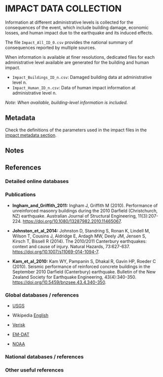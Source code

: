 # IMPACT DATA COLLECTION

Information at different administrative levels is collected for the consequences of the event, 
which include building damage, economic losses, and human impact due to the earthquake and its induced effects.

The file `Impact_All_ID_0.csv` provides the national summary of consequences reported by multiple sources.

When information is available at finer resolutions, dedicated files for each administrative level
available are generated for the building and human impact.

- `Impact_Buildings_ID_n.csv`: Damaged building data at administrative level n.
- `Impact_Human_ID_n.csv`: Data of human impact information at administrative level n.

_Note: When available, building-level information is included._


## Metadata

Check the definitions of the parameters used in the impact files in the [impact metadata section](https://gitlab.openquake.org/risk/ecd/-/blob/main/metadata.md#impact-data).


## Notes


## References


### Detailed online databases


### Publications

- **Ingham_and_Griffith_2011:** Ingham J, Griffith M (2010). Performance of unreinforced masonry buildings during the 2010 Darfield (Christchurch, NZ) earthquake. Australian Journal of Structural Engineering, 11(3):207-224. https://doi.org/10.1080/13287982.2010.11465067.

- **Johnston_et_al_2014:** Johnston D, Standring S, Ronan K, Lindell M, Wilson T, Cousins J, Aldridge E, Ardagh MW, Deely JM, Jensen S, Kirsch T, Bissell R (2014). The 2010/2011 Canterbury earthquakes: context and cause of injury. Natural Hazards, 73:627-637. https://doi.org/10.1007/s11069-014-1094-7.

- **Kam_et_al_2010:** Kam WY, Pampanin S, Dhakal R, Gavin HP, Roeder C (2010). Seismic performance of reinforced concrete buildings in the September 2010 Darfield (Canterbury) earthquake. Bulletin of the New Zealand Society for Earthquake Engineering, 43(4):340-350. https://doi.org/10.5459/bnzsee.43.4.340-350.


### Global databases / references

- [USGS](https://earthquake.usgs.gov/earthquakes/eventpage/usp000hk46/executive) 

- Wikipedia [English](https://en.wikipedia.org/wiki/2010_Canterbury_earthquake)

- [Verisk](https://alert.air-worldwide.com/earthquake/2010/christchurch-earthquake/update-1/)

- [EM-DAT](https://public.emdat.be/data)

- [NOAA](https://www.ngdc.noaa.gov/hazel/view/hazards/earthquake/event-more-info/9492)


### National databases / references


### Other useful references
